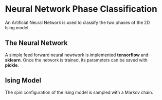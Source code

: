 # Neural Network Phase Classification
An Artificial Neural Network is used to classify the two phases of the 2D Ising model.

## The Neural Network
A simple feed forward neural newtwork is implemented **tensorflow** and **sklearn**.
Once the network is trained, its parameters can be saved with **pickle**.

## Ising Model
The spin configuration of the Ising model is sampled with a Markov chain.
